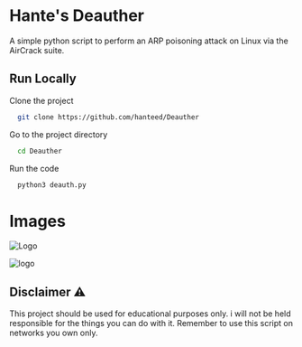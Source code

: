 
# Hante's Deauther

A simple python script to perform an ARP poisoning attack on Linux via the AirCrack suite.

## Run Locally

Clone the project

```bash
  git clone https://github.com/hanteed/Deauther
```

Go to the project directory

```bash
  cd Deauther
```

Run the code

```bash
  python3 deauth.py
```

# Images

![Logo](https://cdn.discordapp.com/attachments/742825059122413768/1120818762547994776/Capture_decran_du_2023-06-20_22-24-591.png)

![logo](https://cdn.discordapp.com/attachments/742825059122413768/1120818762258599956/Capture_decran_du_2023-06-20_22-39-17.png)


## Disclaimer ⚠️
This project should be used for educational purposes only. i will not be held responsible for the things you can do with it. Remember to use this script on networks you own only.
